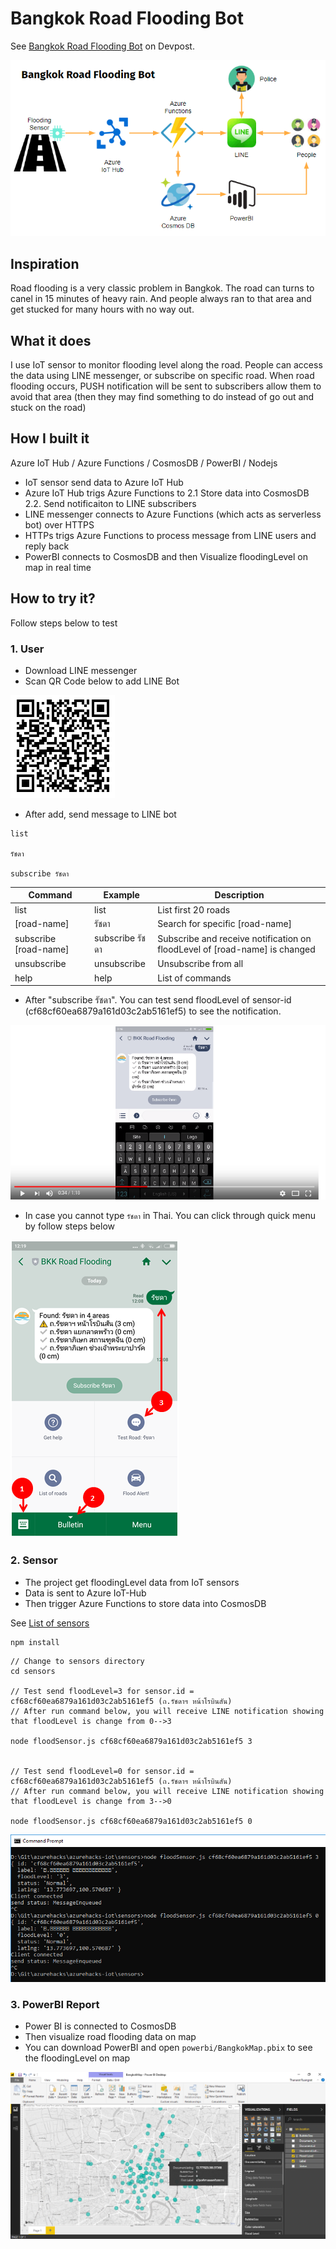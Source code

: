 # Bangkok Road Flooding Bot #

See [Bangkok Road Flooding Bot](https://devpost.com/software/bangkok-road-flooding-iot-bot) on Devpost.

![Diagram](https://github.com/ninetu/azurehacks-iot-bangkok-roadflooding-bot/raw/master/assets/diagram.png "Diagram")

## Inspiration ##

Road flooding is a very classic problem in Bangkok. The road can turns to canel in 15 minutes of heavy rain. And people always ran to that area and get stucked for many hours with no way out.

## What it does ##

I use IoT sensor to monitor flooding level along the road. People can access the data using LINE messenger, or subscribe on specific road. When road flooding occurs, PUSH notification will be sent to subscribers allow them to avoid that area (then they may find something to do instead of go out and stuck on the road)

## How I built it ##

Azure IoT Hub / Azure Functions / CosmosDB / PowerBI / Nodejs

* IoT sensor send data to Azure IoT Hub
* Azure IoT Hub trigs Azure Functions to 2.1 Store data into CosmosDB 2.2. Send notificaiton to LINE subscribers
* LINE messenger connects to Azure Functions (which acts as serverless bot) over HTTPS
* HTTPs trigs Azure Functions to process message from LINE users and reply back
* PowerBI connects to CosmosDB and then Visualize floodingLevel on map in real time

## How to try it? ##

Follow steps below to test

### 1. User ###

* Download LINE messenger
* Scan QR Code below to add LINE Bot

![LineQR](https://github.com/ninetu/azurehacks-iot-bangkok-roadflooding-bot/raw/master/assets/line-qr.png "LineQR")

* After add, send message to LINE bot

```
list

รัชดา

subscribe รัชดา
```

Command| Example | Description
--- | --- | ---
list | list | List first 20 roads
[road-name] | รัชดา | Search for specific [road-name]
subscribe [road-name] | subscribe รัชดา     | Subscribe and receive notification on floodLevel of [road-name] is changed
unsubscribe | unsubscribe | Unsubscribe from all
help | help| List of commands

* After "subscribe รัชดา". You can test send floodLevel of sensor-id (cf68cf60ea6879a161d03c2ab5161ef5) to see the notification.

[![LineDemo](https://github.com/ninetu/azurehacks-iot-bangkok-roadflooding-bot/raw/master/assets/youtube.png)](https://youtu.be/ZOic6ufZcuc)

* In case you cannot type `รัชดา` in Thai. You can click through quick menu by follow steps below

![QuickMenu](https://github.com/ninetu/azurehacks-iot-bangkok-roadflooding-bot/raw/master/assets/quickmenu-en.png "QuickMenu")


### 2. Sensor ###

* The project get floodingLevel data from IoT sensors
* Data is sent to Azure IoT-Hub
* Then trigger Azure Functions to store data into CosmosDB

See [List of sensors](SENSORS.md)


```javascript
npm install
```

```
// Change to sensors directory
cd sensors

// Test send floodLevel=3 for sensor.id = cf68cf60ea6879a161d03c2ab5161ef5 (ถ.รัชดาฯ หน้าโรบินสัน)
// After run command below, you will receive LINE notification showing that floodLevel is change from 0-->3

node floodSensor.js cf68cf60ea6879a161d03c2ab5161ef5 3


// Test send floodLevel=0 for sensor.id = cf68cf60ea6879a161d03c2ab5161ef5 (ถ.รัชดาฯ หน้าโรบินสัน)
// After run command below, you will receive LINE notification showing that floodLevel is change from 3-->0

node floodSensor.js cf68cf60ea6879a161d03c2ab5161ef5 0
```

![Cmd](https://github.com/ninetu/azurehacks-iot-bangkok-roadflooding-bot/raw/master/assets/cmd.png "Cmd")



### 3. PowerBI Report ###

* Power BI is connected to CosmosDB
* Then visualize road flooding data on map
* You can download PowerBI and open `powerbi/BangkokMap.pbix` to see the floodingLevel on map

![PowerBI](https://github.com/ninetu/azurehacks-iot-bangkok-roadflooding-bot/raw/master/assets/powerbi.png "Power BI")
